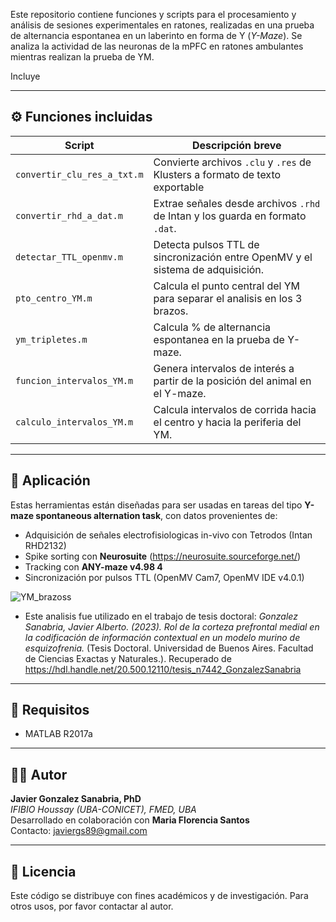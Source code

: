 Este repositorio contiene funciones y scripts para el procesamiento y análisis de sesiones experimentales en ratones, realizadas en una prueba de alternancia espontanea en un laberinto en forma de Y (*Y-Maze*). Se analiza la actividad de las neuronas de la mPFC en ratones ambulantes mientras realizan la prueba de YM.

Incluye

---

## ⚙️ Funciones incluidas

| Script                             | Descripción breve                                                                 |
|------------------------------------|-----------------------------------------------------------------------------------|
| `convertir_clu_res_a_txt.m`       | Convierte archivos `.clu` y `.res` de Klusters a formato de texto exportable       |
| `convertir_rhd_a_dat.m`           | Extrae señales desde archivos `.rhd` de Intan y los guarda en formato `.dat`.      |
| `detectar_TTL_openmv.m`           | Detecta pulsos TTL de sincronización entre OpenMV y el sistema de adquisición.     |
| `pto_centro_YM.m`                 | Calcula el punto central del YM para separar el analisis en los 3 brazos.          |
| `ym_tripletes.m`                  | Calcula % de alternancia espontanea en la prueba de Y-maze.                        |
| `funcion_intervalos_YM.m`         | Genera intervalos de interés a partir de la posición del animal en el Y-maze.      |
| `calculo_intervalos_YM.m`         | Calcula intervalos de corrida hacia el centro y hacia la periferia del YM.         |

---

## 📌 Aplicación

Estas herramientas están diseñadas para ser usadas en tareas del tipo **Y-maze spontaneous alternation task**, con datos provenientes de:

- Adquisición de señales electrofisiologicas in-vivo con Tetrodos (Intan RHD2132)
- Spike sorting con **Neurosuite** (https://neurosuite.sourceforge.net/)
- Tracking con **ANY-maze v4.98 4**
- Sincronización por pulsos TTL (OpenMV Cam7, OpenMV IDE v4.0.1)

![YM_brazoss](https://github.com/user-attachments/assets/5ca7101c-70e1-422c-a781-682d294aa9d5)

- Este analisis fue utilizado en el trabajo de tesis doctoral:
  *Gonzalez Sanabria, Javier Alberto. (2023). Rol de la corteza prefrontal medial en la codificación de información contextual en un modelo murino de esquizofrenia.* (Tesis Doctoral. Universidad de Buenos Aires. Facultad de Ciencias Exactas y Naturales.). Recuperado de https://hdl.handle.net/20.500.12110/tesis_n7442_GonzalezSanabria

---

## 🧪 Requisitos

- MATLAB R2017a

---

## 👨‍🔬 Autor

**Javier Gonzalez Sanabria, PhD**  
*IFIBIO Houssay (UBA-CONICET), FMED, UBA*  
Desarrollado en colaboración con **Maria Florencia Santos**  
Contacto: javiergs89@gmail.com

---

## 📃 Licencia

Este código se distribuye con fines académicos y de investigación. Para otros usos, por favor contactar al autor.
